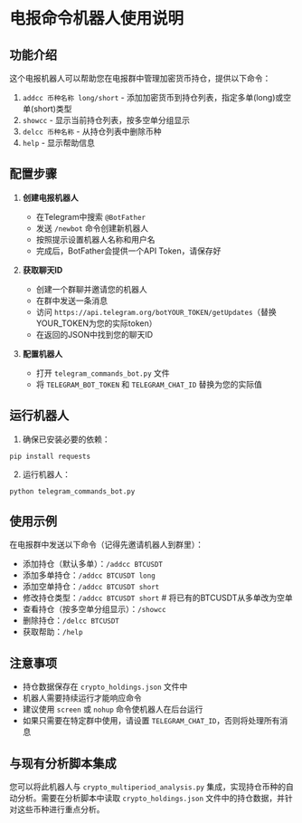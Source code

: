 # 电报命令机器人使用说明

## 功能介绍

这个电报机器人可以帮助您在电报群中管理加密货币持仓，提供以下命令：

1. `addcc 币种名称 long/short` - 添加加密货币到持仓列表，指定多单(long)或空单(short)类型
2. `showcc` - 显示当前持仓列表，按多空单分组显示
3. `delcc 币种名称` - 从持仓列表中删除币种
4. `help` - 显示帮助信息

## 配置步骤

1. **创建电报机器人**
   - 在Telegram中搜索 `@BotFather`
   - 发送 `/newbot` 命令创建新机器人
   - 按照提示设置机器人名称和用户名
   - 完成后，BotFather会提供一个API Token，请保存好

2. **获取聊天ID**
   - 创建一个群聊并邀请您的机器人
   - 在群中发送一条消息
   - 访问 `https://api.telegram.org/botYOUR_TOKEN/getUpdates`（替换YOUR_TOKEN为您的实际token）
   - 在返回的JSON中找到您的聊天ID

3. **配置机器人**
   - 打开 `telegram_commands_bot.py` 文件
   - 将 `TELEGRAM_BOT_TOKEN` 和 `TELEGRAM_CHAT_ID` 替换为您的实际值

## 运行机器人

1. 确保已安装必要的依赖：
```
pip install requests
```

2. 运行机器人：
```
python telegram_commands_bot.py
```

## 使用示例

在电报群中发送以下命令（记得先邀请机器人到群里）：

- 添加持仓（默认多单）：`/addcc BTCUSDT`
- 添加多单持仓：`/addcc BTCUSDT long`
- 添加空单持仓：`/addcc BTCUSDT short`
- 修改持仓类型：`/addcc BTCUSDT short`  # 将已有的BTCUSDT从多单改为空单
- 查看持仓（按多空单分组显示）：`/showcc`
- 删除持仓：`/delcc BTCUSDT`
- 获取帮助：`/help`

## 注意事项

- 持仓数据保存在 `crypto_holdings.json` 文件中
- 机器人需要持续运行才能响应命令
- 建议使用 `screen` 或 `nohup` 命令使机器人在后台运行
- 如果只需要在特定群中使用，请设置 `TELEGRAM_CHAT_ID`，否则将处理所有消息

## 与现有分析脚本集成

您可以将此机器人与 `crypto_multiperiod_analysis.py` 集成，实现持仓币种的自动分析。需要在分析脚本中读取 `crypto_holdings.json` 文件中的持仓数据，并针对这些币种进行重点分析。